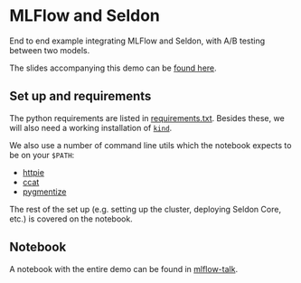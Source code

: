 # MLFlow and Seldon

End to end example integrating MLFlow and Seldon, with A/B testing between two
models.

The slides accompanying this demo can be [found here](https://docs.google.com/presentation/d/12UKDkyt3lLvdcYf8v5H3fzd1_78X3w61hByAsAhNOC4/edit?usp=sharing).

## Set up and requirements

The python requirements are listed in [requirements.txt](requirements.txt).
Besides these, we will also need a working installation of
[`kind`](https://kind.sigs.k8s.io/).

We also use a number of command line utils which the notebook expects to be on
your `$PATH`:

- [httpie](https://httpie.org/)
- [ccat](https://github.com/jingweno/ccat)
- [pygmentize](http://pygments.org/docs/cmdline/)

The rest of the set up (e.g. setting up the cluster, deploying Seldon Core,
etc.) is covered on the notebook.

## Notebook

A notebook with the entire demo can be found in
[mlflow-talk](./mlflow-talk.ipynb).

